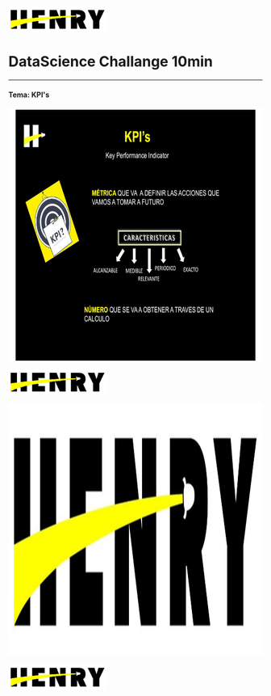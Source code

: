 <p align="left">
  <img height="50" src="./logohenry.jpg" />
</p>

# DataScience Challange 10min

<hr>

<h4> Tema: KPI's </h4>


<p align="center">
  <img height="500" src="./Clase/Slides/Slide02.jpg" />
</p>

<p align="left">
  <img height="50" src="./logohenry.jpg" />
</p>

<p align="left">
  <img height="500" src="./logohenry.jpg" />
</p>

<p align="left">
  <img height="50" src="./logohenry.jpg" />
</p>